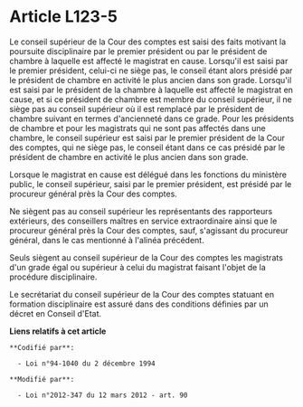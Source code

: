 # Article L123-5

Le  conseil supérieur de la Cour des comptes est saisi des faits motivant  la poursuite disciplinaire par le premier
président ou par le président  de chambre à laquelle est affecté le magistrat en cause. Lorsqu'il est  saisi par le premier
président, celui-ci ne siège pas, le conseil étant  alors présidé par le président de chambre en activité le plus ancien
dans son grade. Lorsqu'il est saisi par le président de la chambre à  laquelle est affecté le magistrat en cause, et si ce
président de  chambre est membre du conseil supérieur, il ne siège pas au conseil  supérieur où il est remplacé par le
président de chambre suivant en  termes d'ancienneté dans ce grade. Pour les présidents de chambre et pour les magistrats qui
ne sont pas affectés dans une chambre, le conseil supérieur est saisi par le premier président de la Cour des comptes, qui ne
siège pas, le conseil étant dans ce cas présidé par le président de chambre en activité le plus ancien dans son grade.

Lorsque le magistrat en cause est délégué dans les fonctions du ministère public, le conseil supérieur, saisi par le premier
président, est présidé par le procureur général près la Cour des comptes.

Ne siègent pas au conseil supérieur les représentants des rapporteurs extérieurs, des conseillers maîtres en service
extraordinaire ainsi que le procureur général près la Cour des comptes, sauf, s'agissant du procureur général, dans le cas
mentionné à l'alinéa précédent.

Seuls siègent au conseil supérieur de la Cour des comptes les magistrats d'un grade égal ou supérieur à celui du magistrat
faisant l'objet de la procédure disciplinaire.

Le  secrétariat du conseil supérieur de la Cour des comptes statuant en  formation disciplinaire est assuré dans des
conditions définies par un  décret en Conseil d'Etat.

**Liens relatifs à cet article**

	**Codifié par**:

	  - Loi n°94-1040 du 2 décembre 1994

	**Modifié par**:

	  - Loi n°2012-347 du 12 mars 2012 - art. 90
